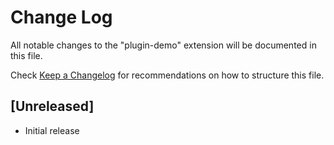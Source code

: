 # Change Log

All notable changes to the "plugin-demo" extension will be documented in this file.

Check [Keep a Changelog](http://keepachangelog.com/) for recommendations on how to structure this file.

## [Unreleased]

- Initial release